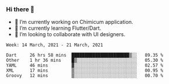### Hi there 👋

<!--
**devcat37/devcat37** is a ✨ _special_ ✨ repository because its `README.md` (this file) appears on your GitHub profile.-->


- 🔭 I’m currently working on Chimicum application.
- 🌱 I’m currently learning Flutter/Dart.
- 👯 I’m looking to collaborate with UI designers.
<!-- - 🤔 I’m looking for help with ... -->

<!--START_SECTION:waka-->
```text
Week: 14 March, 2021 - 21 March, 2021

Dart     26 hrs 58 mins  ██████████████████████▒░░   89.35 % 
Other    1 hr 36 mins    █▒░░░░░░░░░░░░░░░░░░░░░░░   05.30 % 
YAML     46 mins         ▓░░░░░░░░░░░░░░░░░░░░░░░░   02.57 % 
XML      17 mins         ▒░░░░░░░░░░░░░░░░░░░░░░░░   00.95 % 
Groovy   12 mins         ▒░░░░░░░░░░░░░░░░░░░░░░░░   00.70 % 
```
<!--END_SECTION:waka-->
